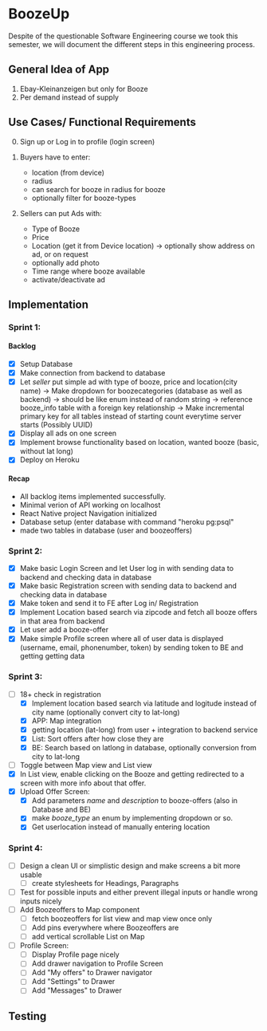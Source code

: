 # BoozeUp

Despite of the questionable Software Engineering course we took this semester, we will document the different steps in this engineering process.

## General Idea of App

1. Ebay-Kleinanzeigen but only for Booze
2. Per demand instead of supply

## Use Cases/ Functional Requirements

0. Sign up or Log in to profile (login screen)
1. Buyers have to enter:

   - location (from device)
   - radius
   - can search for booze in radius for booze
   - optionally filter for booze-types
2. Sellers can put Ads with:

   - Type of Booze
   - Price
   - Location (get it from Device location)
     -> optionally show address on ad, or on request
   - optionally add photo
   - Time range where booze available
   - activate/deactivate ad

## Implementation

### Sprint 1:

#### Backlog

- [X] Setup Database
- [X] Make connection from backend to database
- [X] Let *seller* put simple ad with type of booze, price and location(city name)
  -> Make dropdown for boozecategories (database as well as backend) -> should be like enum instead of random string
  -> reference booze_info table with a foreign key relationship
  -> Make incremental primary key for all tables instead of starting count everytime server starts (Possibly UUID)
- [X] Display all ads on one screen
- [X] Implement browse functionality based on location, wanted booze (basic, without lat long)
- [X] Deploy on Heroku

#### Recap

- All backlog items implemented successfully.
- Minimal verion of API working on localhost
- React Native project Navigation initialized
- Database setup (enter database with command "heroku pg:psql"
- made two tables in database (user and boozeoffers)

### Sprint 2:

- [X] Make basic Login Screen and let User log in with sending data to backend and checking data in database
- [X] Make basic Registration screen with sending data to backend and checking data in database
- [X] Make token and send it to FE after Log in/ Registration
- [X] Implement Location based search via zipcode and fetch all booze offers in that area from backend
- [X] Let user add a booze-offer
- [X] Make simple Profile screen where all of user data is displayed (username, email, phonenumber, token) by sending token to BE and getting getting data

### Sprint 3:

- [ ] 18+ check in registration
  - [X] Implement location based search via latitude and logitude instead of city name (optionally convert city to lat-long)
  - [X] APP: Map integration 
  - [X] getting location (lat-long) from user + integration to backend service
  - [X] List: Sort offers after how close they are 
  - [X] BE: Search based on latlong in database, optionally conversion from city to lat-long

- [ ] Toggle between Map view and List view
- [X] In List view, enable clicking on the Booze and getting redirected to a screen with more info about that offer.
- [X] Upload Offer Screen:
  - [X] Add parameters *name* and *description* to booze-offers (also in Database and BE)
  - [X] make *booze_type* an enum by implementing dropdown or so.
  - [X] Get userlocation instead of manually entering location

### Sprint 4:

- [ ] Design a clean UI or simplistic design and make screens a bit more usable
  - [ ] create stylesheets for Headings, Paragraphs
- [ ] Test for possible inputs and either prevent illegal inputs or handle wrong inputs nicely
- [ ] Add Boozeoffers to Map component
  - [ ] fetch boozeoffers for list view and map view once only
  - [ ] Add pins everywhere where Boozeoffers are
  - [ ] add vertical scrollable List on Map
- [ ] Profile Screen:
  - [ ] Display Profile page nicely
  - [ ] Add drawer navigation to Profile Screen
  - [ ] Add "My offers" to Drawer navigator
  - [ ] Add "Settings" to Drawer
  - [ ] Add "Messages" to Drawer

## Testing
